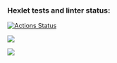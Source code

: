 ### Hexlet tests and linter status:
[![Actions Status](https://github.com/liamesskela/java-project-lvl1/workflows/hexlet-check/badge.svg)](https://github.com/liamesskela/java-project-lvl1/actions)

<a href="https://codeclimate.com/github/liamesskela/java-project-lvl1/maintainability"><img src="https://api.codeclimate.com/v1/badges/7f2f9313f99852fdb7f2/maintainability" /></a>

<a href="https://codeclimate.com/github/liamesskela/java-project-lvl1/test_coverage"><img src="https://api.codeclimate.com/v1/badges/7f2f9313f99852fdb7f2/test_coverage" /></a>
